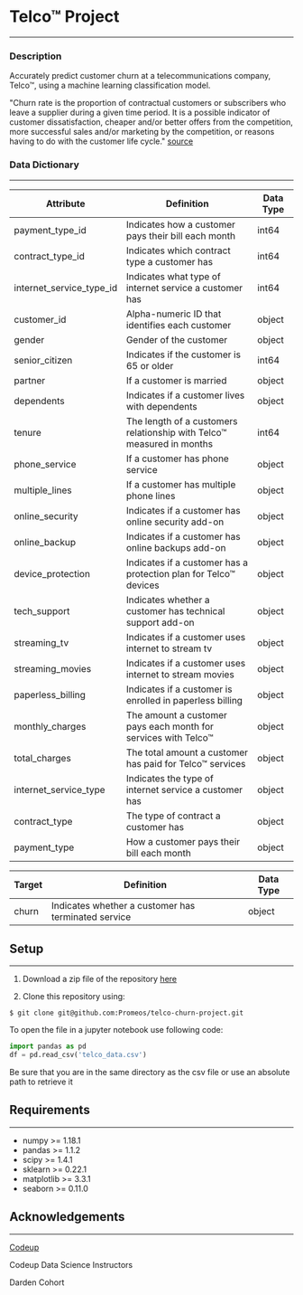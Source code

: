 # Telco™ Project
***
### Description
Accurately predict customer churn at a telecommunications company, Telco™, using a machine learning classification model.

"Churn rate is the proportion of contractual customers or subscribers who leave a supplier during a given time period. It is a possible indicator of customer dissatisfaction, cheaper and/or better offers from the competition, more successful sales and/or marketing by the competition, or reasons having to do with the customer life cycle." [source](https://en.wikipedia.org/wiki/Churn_rate)

### Data Dictionary
---
| Attribute | Definition | Data Type |
| ----- | ----- | ----- |
|payment\_type\_id | Indicates how a customer pays their bill each month | int64 |
|contract\_type\_id| Indicates which contract type a customer has | int64 |
|internet\_service\_type_id| Indicates what type of internet service a customer has | int64 |
|customer\_id|Alpha-numeric ID that identifies each customer| object |
gender|Gender of the customer| object |
senior_citizen|Indicates if the customer is 65 or older| int64 |
partner|If a customer is married| object | 
dependents|Indicates if a customer lives with dependents| object |
tenure|The length of a customers relationship with Telco™ measured in months|  int64 |
phone_service|If a customer has phone service| object |
multiple_lines|If a customer has multiple phone lines| object |
online_security|Indicates if a customer has online security add-on| object |
online_backup|Indicates if a customer has online backups add-on| object |
device_protection|Indicates if a customer has a protection plan for Telco™ devices| object |
tech_support|Indicates whether a customer has technical support add-on| object |
streaming_tv|Indicates if a customer uses internet to stream tv| object |
streaming_movies|Indicates if a customer uses internet to stream movies| object |
paperless_billing|Indicates if a customer is enrolled in paperless billing| object |
monthly_charges|The amount a customer pays each month for services with Telco™| object |
total_charges|The total amount a customer has paid for Telco™ services| object |
|internet\_service\_type|Indicates the type of internet service a customer has| object |
|contract_type|The type of contract a customer has| object |
|payment_type|How a customer pays their bill each month| object |

| Target | Definition | Data Type |
| ----- | ----- | ----- |
|churn|Indicates whether a customer has terminated service| object |

## Setup
---
1. Download a zip file of the repository [here](https://github.com/Promeos/telco-churn-project/archive/master.zip)

2. Clone this repository using:

```
$ git clone git@github.com:Promeos/telco-churn-project.git
```

To open the file in a jupyter notebook use following code:
``` python
import pandas as pd
df = pd.read_csv('telco_data.csv')
```
<div class='alert alert-block alert-info'> 
Be sure that you are in the same directory as the csv file or use an absolute path to retrieve it
</div>

## Requirements
---
- numpy >= 1.18.1
- pandas >= 1.1.2
- scipy >= 1.4.1
- sklearn >= 0.22.1
- matplotlib >= 3.3.1
- seaborn >= 0.11.0

## Acknowledgements
---
[Codeup](https://codeup.com/)

Codeup Data Science Instructors

Darden Cohort